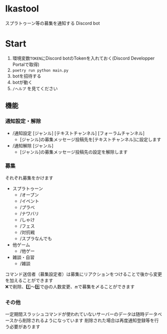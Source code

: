 # Ikastool
スプラトゥーン等の募集を通知する Discord bot  

# Start
1. 環境変数`TOKEN`にDiscord botのTokenを入れておく(Discord Developper Portalで取得)
2. `poetry run python main.py`
3. botを招待する
4. botが動く
5. `/へルプ` を見てください

## 機能
### 通知設定・解除
- /通知設定 [ジャンル] [テキストチャンネル] [フォーラムチャンネル]
  - [ジャンル]の募集メッセージ投稿先を[テキストチャンネル]に設定します
- /通知解除 [ジャンル]
  - [ジャンル]の募集メッセージ投稿先の設定を解除します

### 募集
それぞれ募集をかけます
- スプラトゥーン
  - /オープン
  - /イベント
  - /プラべ
  - /ナワバリ
  - /しゃけ
  - /フェス
  - /対抗戦
  - /スプラなんでも
- 他ゲーム
  - /他ゲー
- 雑談・自習
  - /雑談

コマンド送信者（募集設定者）は募集にリアクションをつけることで後から変更を加えることができます  
:x:で削除、:one:～:nine:で@の人数変更、:end:で募集を〆ることができます

### その他
一定期間スラッシュコマンドが使われていないサーバーのデータは随時データベースから削除されるようになっています
削除された場合は再度通知登録等を行う必要があります
